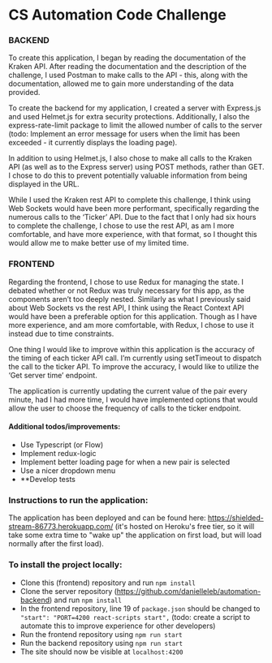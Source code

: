 # CS Automation Code Challenge

### BACKEND
To create this application, I began by reading the documentation of the Kraken API. After reading the documentation and the description of the challenge, I used Postman to make calls to the API - this, along with the documentation, allowed me to gain more understanding of the data provided.

To create the backend for my application, I created a server with Express.js and used Helmet.js for extra security protections. Additionally, I also the express-rate-limit package to limit the allowed number of calls to the server (todo: Implement an error message for users when the limit has been exceeded - it currently displays the loading page). 

In addition to using Helmet.js, I also chose to make all calls to the Kraken API (as well as to the Express server) using POST methods, rather than GET. I chose to do this to prevent potentially valuable information from being displayed in the URL. 

While I used the Kraken rest API to complete this challenge, I think using Web Sockets would have been more performant, specifically regarding the numerous calls to the ‘Ticker’ API. Due to the fact that I only had six hours to complete the challenge, I chose to use the rest API, as am I more comfortable, and have more experience, with that format, so I thought this would allow me to make better use of my limited time. 

### FRONTEND
Regarding the frontend, I chose to use Redux for managing the state. I debated whether or not Redux was truly necessary for this app, as the components aren’t too deeply nested. Similarly as what I previously said about Web Sockets vs the rest API, I think using the React Context API would have been a preferable option for this application. Though as I have more experience, and am more comfortable, with Redux, I chose to use it instead due to time constraints. 

One thing I would like to improve within this application is the accuracy of the timing of each ticker API call. I’m currently using setTimeout to dispatch the call to the ticker API. To improve the accuracy, I would like to utilize the ‘Get server time’ endpoint.  

The application is currently updating the current value of the pair every minute, had I had more time, I would have implemented options that would allow the user to choose the frequency of calls to the ticker endpoint.

#### Additional todos/improvements:

 - Use Typescript (or Flow)
 - Implement redux-logic
 - Implement better loading page for when a new pair is selected
 - Use a nicer dropdown menu 
 - **Develop tests

### Instructions to run the application:
The application has been deployed and can be found here: https://shielded-stream-86773.herokuapp.com/ (it's hosted on Heroku's free tier, so it will take some extra time to "wake up" the application on first load, but will load normally after the first load). 

### To install the project locally:
- Clone this (frontend) repository and run `npm install`
- Clone the server repository (https://github.com/danielleleb/automation-backend) and run `npm install`
- In the frontend repository, line 19 of `package.json` should be changed to `"start": "PORT=4200 react-scripts start",` (todo: create a script to automate this to improve experience for other developers)
- Run the frontend repository using `npm run start`
- Run the backend repository using `npm run start`
- The site should now be visible at `localhost:4200`
